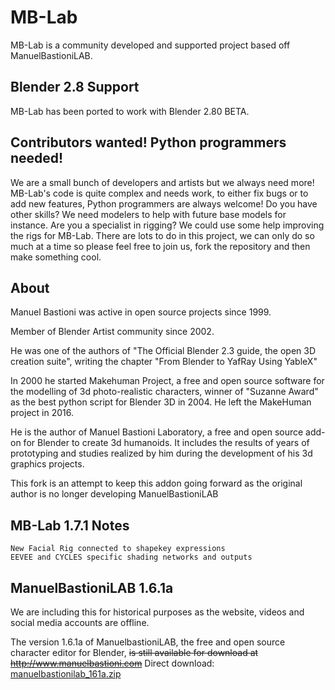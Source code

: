 # MB-Lab

MB-Lab is a community developed and supported project based off ManuelBastioniLAB.

## Blender 2.8 Support

MB-Lab has been ported to work with Blender 2.80 BETA.

## Contributors wanted! Python programmers needed!

We are a small bunch of developers and artists but we always need more! MB-Lab's code is quite complex and needs work, to either fix bugs or to add new features, Python programmers are always welcome! Do you have other skills? We need modelers to help with future base models for instance. Are you a specialist in rigging? We could use some help improving the rigs for MB-Lab. There are lots to do in this project, we can only do so much at a time so please feel free to join us, fork the repository and then make something cool.

## About

Manuel Bastioni was active in open source projects since 1999.

Member of Blender Artist community since 2002.

He was one of the authors of "The Official Blender 2.3 guide, the open 3D creation suite", writing the chapter "From Blender to YafRay Using YableX"

In 2000 he started Makehuman Project, a free and open source software for the modelling of 3d photo-realistic characters, winner of "Suzanne Award" as the best python script for Blender 3D in 2004. He left the MakeHuman project in 2016.

He is the author of Manuel Bastioni Laboratory, a free and open source add-on for Blender to create 3d humanoids. It includes the results of years of prototyping and studies realized by him during the development of his 3d graphics projects.

This fork is an attempt to keep this addon going forward as the original author is no longer developing ManuelBastioniLAB

## MB-Lab 1.7.1 Notes

    New Facial Rig connected to shapekey expressions
    EEVEE and CYCLES specific shading networks and outputs

## ManuelBastioniLAB 1.6.1a

We are including this for historical purposes as the website, videos and social media accounts are offline.

The version 1.6.1a of ManuelbastioniLAB, the free and open source character editor for Blender, ~~is still available for download at http://www.manuelbastioni.com~~
Direct download: [manuelbastionilab_161a.zip](https://github.com/NumesSanguis/FACSvatar/releases/download/v0.3.4-alpha-release/manuelbastionilab_161a.zip)
